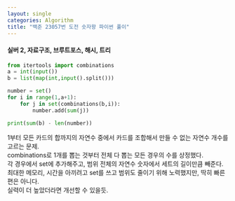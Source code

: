 ```yaml
---
layout: single
categories: Algorithm
title: "백준 23057번 도전 숫자왕 파이썬 풀이"
---
```

#### 실버 2, 자료구조, 브루트포스, 해시, 트리

```py
from itertools import combinations
a = int(input())
b = list(map(int,input().split()))

number = set()  
for i in range(1,a+1):  
    for j in set(combinations(b,i)):
        number.add(sum(j))

print(sum(b) - len(number))
```
1부터 모든 카드의 합까지의 자연수 중에서 카드를 조합해서 만들 수 없는 자연수 개수를 고르는 문제.<br>
combinations로 1개를 뽑는 것부터 전체 다 뽑는 모든 경우의 수를 상정했다.<br>
각 경우에서 set에 추가해주고, 범위 전체의 자연수 숫자에서 세트의 길이만큼 빼준다.<br>
최대한 메모리, 시간을 아끼려고 set를 쓰고 범위도 줄이기 위해 노력했지만, 딱히 빠른 편은 아니다.<br>
실력이 더 높았더라면 개선할 수 있을듯.